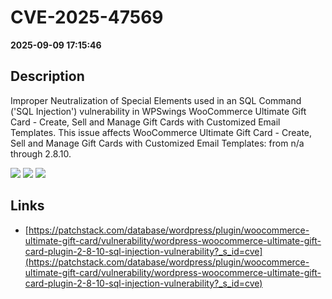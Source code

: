 # CVE-2025-47569

**2025-09-09 17:15:46**

## Description
Improper Neutralization of Special Elements used in an SQL Command ('SQL Injection') vulnerability in WPSwings WooCommerce Ultimate Gift Card - Create, Sell and Manage Gift Cards with Customized Email Templates. This issue affects WooCommerce Ultimate Gift Card - Create, Sell and Manage Gift Cards with Customized Email Templates: from n/a through 2.8.10.

![](https://img.shields.io/static/v1?label=Score&message=9.3&color=red)
![](https://img.shields.io/static/v1?label=Severity&message=CRITICAL&color=red)
![](https://img.shields.io/static/v1?label=CWE&message=SQL&color=green)

## Links
- [https://patchstack.com/database/wordpress/plugin/woocommerce-ultimate-gift-card/vulnerability/wordpress-woocommerce-ultimate-gift-card-plugin-2-8-10-sql-injection-vulnerability?_s_id=cve](https://patchstack.com/database/wordpress/plugin/woocommerce-ultimate-gift-card/vulnerability/wordpress-woocommerce-ultimate-gift-card-plugin-2-8-10-sql-injection-vulnerability?_s_id=cve)
